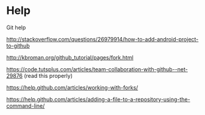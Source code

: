 
# Help

Git help<br/>

http://stackoverflow.com/questions/26979914/how-to-add-android-project-to-github<br/>

http://kbroman.org/github_tutorial/pages/fork.html<br/>

https://code.tutsplus.com/articles/team-collaboration-with-github--net-29876 (read this properly)<br/>

https://help.github.com/articles/working-with-forks/<br/>

https://help.github.com/articles/adding-a-file-to-a-repository-using-the-command-line/<br/>
